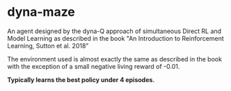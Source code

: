 # dyna-maze

An agent designed by the dyna-Q approach of simultaneous Direct RL and Model Learning as 
described in the book "An Introduction to Reinforcement Learning, Sutton et al. 2018"

The environment used is almost exactly the same as described in the book with the exception of
a small negative living reward of -0.01.

**Typically learns the best policy under 4 episodes.**
